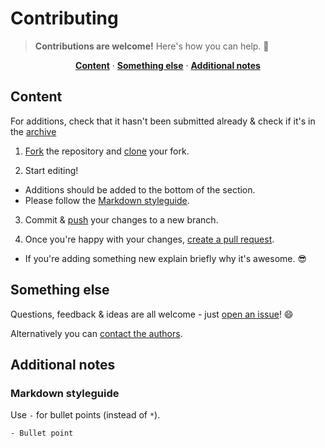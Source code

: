 # Contributing

> **Contributions are welcome!** Here's how you can help. :raised_hands:

<p align="center">
<b><a href="#code">Content</a></b>
·
<b><a href="#something-else">Something else</a></b>
·
<b><a href="#additional-notes">Additional notes</a></b>
</p>

## Content

For additions, check that it hasn't been submitted already & check if it's in the [archive](https://github.com/davisonio/awesome-irc/blob/master/archive.md)

1. [Fork](https://help.github.com/articles/fork-a-repo/) the repository and [clone](https://help.github.com/articles/cloning-a-repository/) your fork.

2. Start editing!
  - Additions should be added to the bottom of the section.
  - Please follow the [Markdown styleguide](#markdown-styleguide).

3. Commit & [push](https://help.github.com/articles/pushing-to-a-remote/) your changes to a new branch.

4. Once you're happy with your changes, [create a pull request](https://help.github.com/articles/creating-a-pull-request/).
  - If you're adding something new explain briefly why it's awesome. :sunglasses:

## Something else

Questions, feedback & ideas are all welcome - just [open an issue](https://github.com/davisonio/awesome-irc/issues)! :smile:

Alternatively you can [contact the authors](https://github.com/davisonio/awesome-irc#authors).

## Additional notes

### Markdown styleguide

Use `-` for bullet points (instead of `*`).
```
- Bullet point
```
